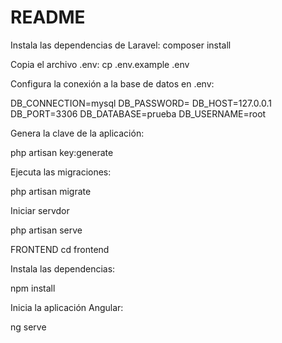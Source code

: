 # README #

Instala las dependencias de Laravel: composer install

Copia el archivo .env: cp .env.example .env

Configura la conexión a la base de datos en .env:

DB_CONNECTION=mysql DB_PASSWORD= DB_HOST=127.0.0.1 DB_PORT=3306 DB_DATABASE=prueba DB_USERNAME=root

Genera la clave de la aplicación:

php artisan key:generate

Ejecuta las migraciones:

php artisan migrate

Iniciar servdor

php artisan serve

  FRONTEND
cd frontend

Instala las dependencias:

npm install

Inicia la aplicación Angular:

ng serve


